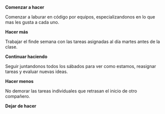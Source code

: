 **Comenzar a hacer**

Comenzar a laburar en código por equipos, especializandonos en lo que mas les gusta a cada uno.

**Hacer más**

Trabajar el finde semana con las tareas asignadas al día martes antes de la clase.

**Continuar haciendo**

Seguir juntandonos todos los sábados para ver como estamos, reasignar tareas y evaluar nuevas ideas.

**Hacer menos**

No demorar las tareas individuales que retrasan el inicio de otro compañero.

**Dejar de hacer**


